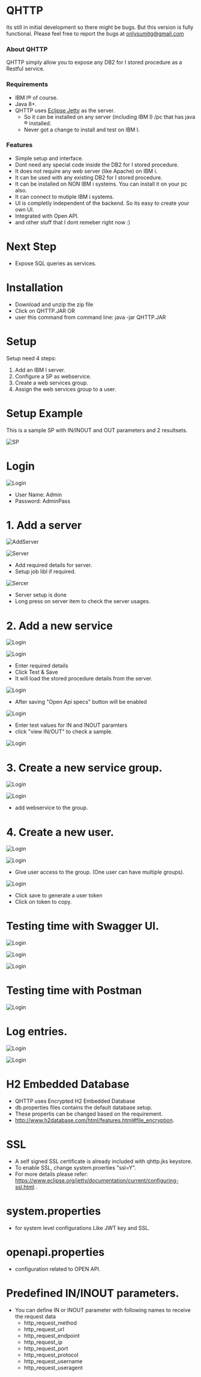 # QHTTP

Its still in initial development so there might be bugs. But this version is fully functional. Please feel free to report the bugs at onlysumitg@gmail.com 

### About QHTTP
QHTTP simply allow you to expose any DB2 for I stored procedure as a Restful service. 

### Requirements
- IBM I&reg; of course. 
- Java 8+.
- QHTTP uses [Eclipse Jetty](https://www.eclipse.org/jetty/ "Eclipse Jetty") as the server. 
  - So it can be installed on any server (including IBM I) /pc that has java &reg; installed.
  - Never got a change to install and test on IBM I.



### Features
- Simple setup and interface.
- Dont need any special code inside the DB2 for I stored procedure.
- It does not require any web server (like Apache) on IBM i.
- It can be used with any existing DB2 for I stored procedure.
- It can be installed on NON IBM i systems. You can install it on your pc also.
- It can connect to mutiple IBM i systems.
- UI is completly independent of the backend. So its easy to create your own UI.
- Integrated with Open API.
- and other stuff that I dont remeber right now :)


# Next Step
- Expose SQL queries as services.


 
# Installation
- Download and unzip the zip file
- Click on QHTTP.JAR 
OR
- user this command from command line: java -jar QHTTP.JAR



# Setup

Setup need 4 steps:
1. Add an IBM I server.
2. Configure a SP as webservice.
3. Create a web services group.
4. Assign the web services group to a user.


# Setup Example

This is a sample SP with IN/INOUT and OUT parameters and 2 resultsets.

![SP](https://github.com/onlysumitg/qhttp_setup/blob/master/images/SP.PNG "SP")


# Login
![Login](https://github.com/onlysumitg/qhttp_setup/blob/master/images/0001000.PNG "Login")


- User Name: Admin
- Password: AdminPass

# 1. Add a server
![AddServer](https://github.com/onlysumitg/qhttp_setup/blob/master/images/0002000.PNG "Add_Server")


![Server](https://github.com/onlysumitg/qhttp_setup/blob/master/images/0003000.PNG "Server")

- Add required details for server. 
- Setup job libl if required.


![Sercer](https://github.com/onlysumitg/qhttp_setup/blob/master/images/0004000.PNG "Server")

- Server setup is done
- Long press on server item to check the server usages.


# 2. Add a new service

![Login](https://github.com/onlysumitg/qhttp_setup/blob/master/images/0005000.PNG "Login")


![Login](https://github.com/onlysumitg/qhttp_setup/blob/master/images/0006000.PNG "Login")

- Enter required details
- Click Test & Save
- It will load the stored procedure details from the server.

![Login](https://github.com/onlysumitg/qhttp_setup/blob/master/images/0007000.PNG "Login")

- After saving "Open Api specs" button will be enabled

![Login](https://github.com/onlysumitg/qhttp_setup/blob/master/images/0007100.PNG "Login")


- Enter test values for IN and INOUT paramters
- click "view IN/OUT" to check a sample.

![Login](https://github.com/onlysumitg/qhttp_setup/blob/master/images/0008000.PNG "Login")

# 3. Create a new service group.

![Login](https://github.com/onlysumitg/qhttp_setup/blob/master/images/0009000.PNG "Login")



![Login](https://github.com/onlysumitg/qhttp_setup/blob/master/images/0010000.PNG "Login")

- add webservice to the group.

# 4. Create a new user.
 
![Login](https://github.com/onlysumitg/qhttp_setup/blob/master/images/0011000.PNG "Login")


 
![Login](https://github.com/onlysumitg/qhttp_setup/blob/master/images/0012000.PNG "Login")

- Give user access to the group. (One user can have multiple groups).

![Login](https://github.com/onlysumitg/qhttp_setup/blob/master/images/0013000.PNG "Login")

- Click save to generate a user token
- Click on token to copy.

  
# Testing time with Swagger UI.

![Login](https://github.com/onlysumitg/qhttp_setup/blob/master/images/0014000.PNG "Login")

![Login](https://github.com/onlysumitg/qhttp_setup/blob/master/images/0015000.PNG "Login")

![Login](https://github.com/onlysumitg/qhttp_setup/blob/master/images/0016000.PNG "Login")

 
# Testing time with Postman  

![Login](https://github.com/onlysumitg/qhttp_setup/blob/master/images/0017000.PNG "Login")

# Log entries.

![Login](https://github.com/onlysumitg/qhttp_setup/blob/master/images/0018000.PNG "Login")

![Login](https://github.com/onlysumitg/qhttp_setup/blob/master/images/0019000.PNG "Login")





# H2 Embedded Database
- QHTTP uses Encrypted H2 Embedded Database 
- db.properties files contains the default database setup.
- These propertis can be changed based on the requirement. 
- http://www.h2database.com/html/features.html#file_encryption.

# SSL
- A self signed SSL certificate is already included with qhttp.jks keystore.
- To enable SSL, change system.proerties "ssl=Y".
- For more details please refer: https://www.eclipse.org/jetty/documentation/current/configuring-ssl.html .

# system.properties
- for system level configurations Like JWT key and SSL.

# openapi.properties
- configuration related to OPEN API. 

# Predefined IN/INOUT parameters.
- You can define IN or INOUT parameter with following names to receive the request data
  - http_request_method
  - http_request_url
  - http_request_endpoint
  - http_request_ip
  - http_request_port
  - http_request_protocol
  - http_request_username
  - http_request_useragent

 
